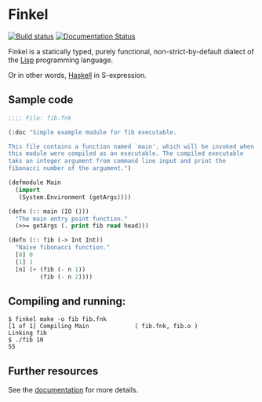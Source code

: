 # Finkel

[![Build status][build-status]][travis]
[![Documentation Status][doc-status]][doc]

Finkel is a statically typed, purely functional, non-strict-by-default
dialect of the [Lisp][lisp] programming language.

Or in other words, [Haskell][haskell] in S-expression.


## Sample code

```lisp
;;;; File: fib.fnk

(:doc "Simple example module for fib executable.

This file contains a function named `main', which will be invoked when
this module were compiled as an executable. The compiled executable
taks an integer argument from command line input and print the
fibonacci number of the argument.")

(defmodule Main
  (import
   (System.Environment (getArgs))))

(defn (:: main (IO ()))
  "The main entry point function."
  (>>= getArgs (. print fib read head)))

(defn (:: fib (-> Int Int))
  "Naive fibonacci function."
  [0] 0
  [1] 1
  [n] (+ (fib (- n 1))
         (fib (- n 2))))
```

## Compiling and running:

    $ finkel make -o fib fib.fnk
    [1 of 1] Compiling Main             ( fib.fnk, fib.o )
    Linking fib
    $ ./fib 10
    55

## Further resources

See the [documentation][doc] for more details.


[build-status]: https://travis-ci.org/finkel-lang/finkel.svg?branch=master
[travis]: https://travis-ci.org/finkel-lang/finkel
[doc-status]: http://readthedocs.org/projects/finkel/badge/?version=latest
[doc]: https://finkel.readthedocs.io/en/latest/
[lisp]: https://en.wikipedia.org/wiki/Lisp_(programming_language)
[haskell]: https://haskell.org

